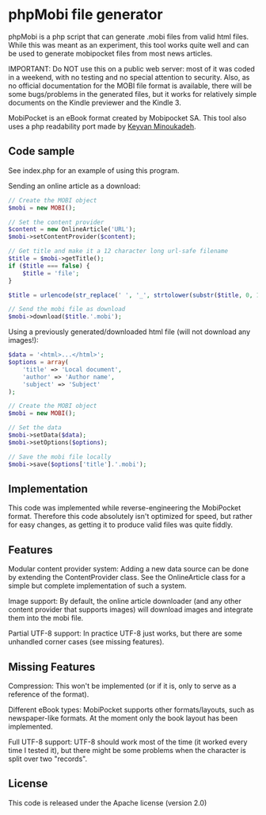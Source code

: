 phpMobi file generator
======================

phpMobi is a php script that can generate .mobi files from valid html
files. While this was meant as an experiment, this tool works quite
well and can be used to generate mobipocket files from most news articles.

IMPORTANT: Do NOT use this on a public web server: most of it was coded in
a weekend, with no testing and no special attention to security. Also, as no official
documentation for the MOBI file format is available, there will be some bugs/problems
in the generated files, but it works for relatively simple documents on the Kindle
previewer and the Kindle 3.

MobiPocket is an eBook format created by Mobipocket SA. This tool also
uses a php readability port made by [Keyvan Minoukadeh](http://www.keyvan.net/2010/08/php-readability/).

Code sample
------------

See index.php for an example of using this program.

Sending an online article as a download:

```php
// Create the MOBI object
$mobi = new MOBI();

// Set the content provider
$content = new OnlineArticle('URL');
$mobi->setContentProvider($content);

// Get title and make it a 12 character long url-safe filename
$title = $mobi->getTitle();
if ($title === false) {
    $title = 'file';
}

$title = urlencode(str_replace(' ', '_', strtolower(substr($title, 0, 12))));

// Send the mobi file as download
$mobi->download($title.'.mobi');
```

Using a previously generated/downloaded html file (will not download any images!):

```php
$data = '<html>...</html>';
$options = array(
    'title' => 'Local document',
    'author' => 'Author name',
    'subject' => 'Subject'
);

// Create the MOBI object
$mobi = new MOBI();

// Set the data
$mobi->setData($data);
$mobi->setOptions($options);

// Save the mobi file locally
$mobi->save($options['title'].'.mobi');
```

Implementation
--------------

This code was implemented while reverse-engineering the MobiPocket format.
Therefore this code absolutely isn't optimized for speed, but rather for
easy changes, as getting it to produce valid files was quite fiddly.

Features
--------

Modular content provider system:
	Adding a new data source can be done by extending the ContentProvider
	class. See the OnlineArticle class for a simple but complete
	implementation of such a system.

Image support:
	By default, the online article downloader (and any other content
	provider that supports images) will download images and integrate them
	into the mobi file.

Partial UTF-8 support:
	In practice UTF-8 just works, but there are some unhandled corner
	cases (see missing features).

Missing Features
----------------

Compression:
	This won't be implemented (or if it is, only to serve as a
	reference of the format).

Different eBook types:
	MobiPocket supports other formats/layouts, such as newspaper-like
	formats. At the moment only the book layout has been implemented.

Full UTF-8 support:
	UTF-8 should work most of the time (it worked every time I
	tested it), but there might be some problems when the character
	is split over two "records".

License
-------
This code is released under the Apache license (version 2.0)
